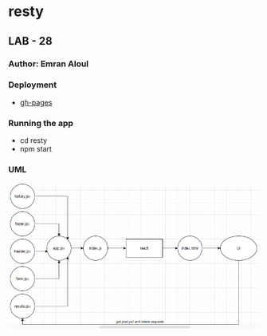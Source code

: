 # resty

## LAB - 28

### Author: Emran Aloul
### Deployment
* [gh-pages](https://emranaloul.github.io/resty)
### Running the app
* cd resty
* npm start

### UML 

![UML](uml2.png)